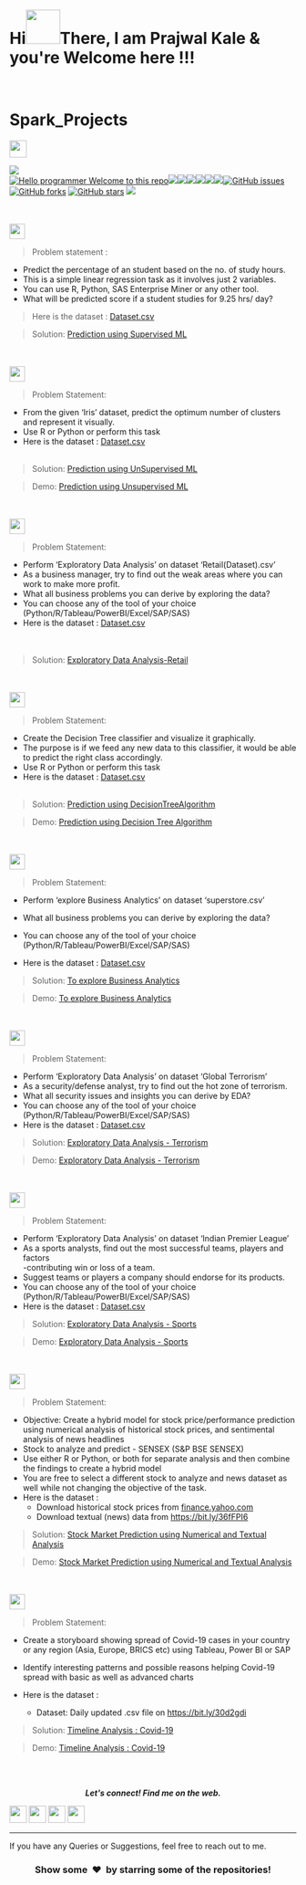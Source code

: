 <h1 align="left">Hi<img src="https://raw.githubusercontent.com/nixin72/nixin72/master/wave.gif" width="60px",height"70">There, I am Prajwal Kale & you're Welcome here !!! </h1>
<br>

# Spark_Projects

<img height="30" src="https://img.shields.io/badge/The Sparks Foundation-black.svg?&style=for-the-badge&logo=TheSparksFoundation&logoColor=blue" />

[![](https://img.shields.io/badge/Author-Prajwal-green.svg)](https://github.com/PrajwalGKale)<br>
[![Hello programmer Welcome to this repo](https://img.shields.io/badge/Hello!-Welcom_here-brightgreen.svg?style=flat&logo=github)](https://PrajwalGKale)![](https://img.shields.io/badge/Programming_Language-Python-orange.svg)![](https://img.shields.io/badge/Status-Complete-green.svg)[![](https://img.shields.io/github/License/PrajwalGKale/THE-SPARKS-FOUNDATION.svg?style=plastic)](https://github.com/PrajwalGKale/THE-SPARKS-FOUNDATION)[![](https://img.shields.io/github/languages/code-size/PrajwalGKale/THE-SPARKS-FOUNDATION.svg?style=plastic)](https://github.com/PrajwalGKale/THE-SPARKS-FOUNDATION)[![](https://img.shields.io/github/languages/top/PrajwalGKale/THE-SPARKS-FOUNDATION.svg?style=plastic)](https://github.com/PrajwalGKale/THE-SPARKS-FOUNDATION)[![](https://img.shields.io/github/Follow/PrajwalGKale.svg?style=plastic)](https://github.com/PrajwalGKale)[![GitHub issues](https://img.shields.io/github/issues/PrajwalGKale/THE-SPARKS-FOUNDATION.svg)](https://github.com/PrajwalGKale/THE-SPARKS-FOUNDATION/issues) [![GitHub forks](https://img.shields.io/github/forks/PrajwalGKale/THE-SPARKS-FOUNDATION.svg)](https://github.com/PrajwalGKale/THE-SPARKS-FOUNDATION/network) [![GitHub stars](https://img.shields.io/github/stars/PrajwalGKale/THE-SPARKS-FOUNDATION.svg)](https://github.com/PrajwalGKale/THE-SPARKS-FOUNDATION/stargazers)
[![](https://img.shields.io/badge/Followme-Github-green.svg)](https://github.com/PrajwalGKale)
<br><br><br>

<img height="27" src="https://img.shields.io/badge/Prediction using Supervised ML -Level  Beginner-green.svg?&style=for-the-badge&logo=TheSparksFoundation&logoColor=red" />
<br>

>  Problem statement : <br>
- Predict the percentage of an student based on the no. of study hours. <br>
- This is a simple linear regression task as it involves just 2 variables.<br>
- You can use R, Python, SAS Enterprise Miner or any other tool.<br>
- What will be predicted score if a student studies for 9.25 hrs/ day? <br>

> Here is the dataset :
<a href="https://github.com/PrajwalGKale/Spark_Projects/blob/main/Prediction%20using%20Supervised%20ML/student_scores%20.csv">Dataset.csv</a><br>

> Solution:
<a href="https://github.com/PrajwalGKale/Spark_Projects/blob/main/Prediction%20using%20Supervised%20ML/Task_01.ipynb"> Prediction using Supervised ML</a>

<!-- >Demo:
<a href="https://youtu.be/yPUkaPVM2EY">Prediction using Supervised ML</a> -->

<br><br>
<img height="27" src="https://img.shields.io/badge/Prediction using Unsupervised ML -Level  Beginner-green.svg?&style=for-the-badge&logo=TheSparksFoundation&logoColor=blue"/>
<br>

> Problem Statement:
- From the given ‘Iris’ dataset, predict the optimum number of clusters and
represent it visually.<br>
- Use R or Python or perform this task<br>
- Here is the dataset :
<a href="https://github.com/PrajwalGKale/THE-SPARKS-FOUNDATION/blob/master/Prediction%20using%20Unsupervised%20ML/Iris.csv">Dataset.csv</a><br><br>
> Solution:
<a href="https://github.com/PrajwalGKale/THE-SPARKS-FOUNDATION/blob/master/Prediction%20using%20Unsupervised%20ML/Unsupervised%20ML.ipynb"> Prediction using UnSupervised ML</a>

> Demo:
<a href="https://youtu.be/HV0tD0OQF5w">Prediction using Unsupervised ML</a>

<br><br>
<img height="27" src="https://img.shields.io/badge/Exploratory Data Analysis (Retail) -Level  Beginner-green.svg?&style=for-the-badge&logo=TheSparksFoundation&logoColor=blue"/>
<br>

> Problem Statement:
- Perform ‘Exploratory Data Analysis’ on dataset ‘Retail(Dataset).csv’ <br>
- As a business manager, try to find out the weak areas where you can work to
make more profit.<br>
- What all business problems you can derive by exploring the data?<br>
- You can choose any of the tool of your choice<br>
(Python/R/Tableau/PowerBI/Excel/SAP/SAS)<br>
- Here is the dataset :
<a href="https://github.com/PrajwalGKale/THE-SPARKS-FOUNDATION/blob/master/Exploratory%20Data%20Analysis%20-%20Retail/Retail(Dataset).csv">Dataset.csv</a><br><br><br>
> Solution:
<a href="https://github.com/PrajwalGKale/THE-SPARKS-FOUNDATION/blob/master/Exploratory%20Data%20Analysis%20-%20Retail/Exploratory%20Data%20Analysis%20-%20Retail.ipynb"> Exploratory Data Analysis-Retail</a>

<!-- > Demo:
<a href="https://youtu.be/tPzOUmbOKnQ">Exploratory Data Analysis-Retail</a> -->

<br><br>
<img height="27" src="https://img.shields.io/badge/Prediction using Decision Tree Algorithm -Level  Intermediate-orange.svg?&style=for-the-badge&logo=TheSparksFoundation&logoColor=blue"/>
<br>

> Problem Statement:
- Create the Decision Tree classifier and visualize it graphically.<br>
- The purpose is if we feed any new data to this classifier, it would be able to
predict the right class accordingly. <br>
- Use R or Python or perform this task<br>
- Here is the dataset :
<a href="https://github.com/PrajwalGKale/THE-SPARKS-FOUNDATION/blob/master/Prediction%20using%20Decision%20Tree%20Algorithm/Iris27%20.csv">Dataset.csv</a><br><br>
> Solution:
<a href="https://github.com/PrajwalGKale/THE-SPARKS-FOUNDATION/blob/master/Prediction%20using%20Decision%20Tree%20Algorithm/TSF%20task%234.ipynb">Prediction using DecisionTreeAlgorithm </a>

> Demo:
<a href="https://www.youtube.com/watch?v=UFl8yvJF4qk">Prediction using Decision Tree Algorithm</a>

<br><br>
<img height="27" src="https://img.shields.io/badge/To explore Business Analytics -Level  Intermediate-orange.svg?&style=for-the-badge&logo=TheSparksFoundation&logoColor=blue"/>
<br>

> Problem Statement:
- Perform ‘explore Business Analytics’ on dataset ‘superstore.csv’ <br>

- What all business problems you can derive by exploring the data?<br>
- You can choose any of the tool of your choice<br>
(Python/R/Tableau/PowerBI/Excel/SAP/SAS)<br>
- Here is the dataset :
<a href="https://github.com/PrajwalGKale/THE-SPARKS-FOUNDATION/blob/master/To%20explore%20Business%20Analytics/superstore.csv">Dataset.csv</a><br>
> Solution:
<a href="https://github.com/PrajwalGKale/THE-SPARKS-FOUNDATION/blob/master/To%20explore%20Business%20Analytics/Task-5.ipynb">To explore Business Analytics </a>

> Demo:
<a href="https://www.youtube.com/watch?v=n_asl4kNRcg">To explore Business Analytics</a>

<br><br>
<img height="27" src="https://img.shields.io/badge/Exploratory Data Analysis (Terrorism) -Level  Intermediate-orange.svg?&style=for-the-badge&logo=TheSparksFoundation&logoColor=blue"/>
<br>

> Problem Statement:
- Perform ‘Exploratory Data Analysis’ on dataset ‘Global Terrorism’ <br>
- As a security/defense analyst, try to find out the hot zone of terrorism.<br>
- What all security issues and insights you can derive by EDA?<br>
- You can choose any of the tool of your choice
(Python/R/Tableau/PowerBI/Excel/SAP/SAS)<br>
- Here is the dataset :
<a href="https://bit.ly/2TK5Xn5">Dataset.csv</a><br>
> Solution:
<a href="https://github.com/PrajwalGKale/THE-SPARKS-FOUNDATION/blob/master/Exploratory%20Data%20Analysis%20-%20Terrorism/Exploratory%20Data%20Analysis%20-%20Terrorism.ipynb">Exploratory Data Analysis - Terrorism</a>

> Demo:
<a href="https://youtu.be/a67W7Tl_g-8 ">Exploratory Data Analysis - Terrorism</a>

<br><br>
<img height="27" src="https://img.shields.io/badge/Exploratory Data Analysis (Sports) -Level  Advanced-red.svg?&style=for-the-badge&logo=TheSparksFoundation&logoColor=blue"/>
<br>

> Problem Statement:
- Perform ‘Exploratory Data Analysis’ on dataset ‘Indian Premier League’<br>
- As a sports analysts, find out the most successful teams, players and factors<br>
-contributing win or loss of a team.<br>
- Suggest teams or players a company should endorse for its products.<br>
- You can choose any of the tool of your choice
(Python/R/Tableau/PowerBI/Excel/SAP/SAS)<br>
- Here is the dataset :
<a href="https://bit.ly/34SRn3b">Dataset.csv</a><br>
> Solution:
<a href="https://github.com/PrajwalGKale/THE-SPARKS-FOUNDATION/blob/master/Exploratory%20Data%20Analysis%20-%20Sports/Exploratory%20Data%20Analysis%20-%20Sports.ipynb">Exploratory Data Analysis - Sports</a>

> Demo:
<a href="https://youtu.be/aXOHe1lsPBo">Exploratory Data Analysis - Sports</a>

<br><br>
<img height="27" src="https://img.shields.io/badge/Stock Market Prediction using Numerical and Textual Analysis -Level  Advanced-red.svg?&style=for-the-badge&logo=TheSparksFoundation&logoColor=blue"/>
<br>

> Problem Statement:
- Objective: Create a hybrid model for stock price/performance prediction
using numerical analysis of historical stock prices, and sentimental analysis of
news headlines <br>
- Stock to analyze and predict - SENSEX (S&P BSE SENSEX)<br>
- Use either R or Python, or both for separate analysis and then combine the
findings to create a hybrid model<br>
- You are free to select a different stock to analyze and news dataset as well
while not changing the objective of the task.<br>
- Here is the dataset :
  - Download historical stock prices from <a href="https://in.finance.yahoo.com/quote/%5EBSESN/history/">finance.yahoo.com</a><br>
  - Download textual (news) data from https://bit.ly/36fFPI6
</a><br>
> Solution:
<a href="https://github.com/PrajwalGKale/THE-SPARKS-FOUNDATION/blob/master/Stock%20Market%20Prediction%20using%20Numerical%20and%20Textual%20Analysis/Stock%20Market%20Prediction%20.ipynb">Stock Market Prediction using Numerical and Textual Analysis</a>

> Demo:
<a href="https://youtu.be/4aQkjzaDQIg">Stock Market Prediction using Numerical and Textual Analysis</a>

<br><br>
<img height="27" src="https://img.shields.io/badge/Timeline Analysis: COVID 19 -Level  Advanced-red.svg?&style=for-the-badge&logo=TheSparksFoundation&logoColor=blue"/>
<br>

> Problem Statement:
- Create a storyboard showing spread of Covid-19 cases in your country or any
region (Asia, Europe, BRICS etc) using Tableau, Power BI or SAP <br>

- Identify interesting patterns and possible reasons helping Covid-19 spread with
basic as well as advanced charts <br>
- Here is the dataset :

  - Dataset: Daily updated .csv file on https://bit.ly/30d2gdi <br>  
> Solution:
<a href="https://github.com/PrajwalGKale/THE-SPARKS-FOUNDATION/blob/master/Timeline%20Analysis%20%20Covid-19/COVID19.ipynb">Timeline Analysis : Covid-19 </a>

> Demo:
<a href="">Timeline Analysis : Covid-19</a>

<br><br>
<p align="center">
  <b><i>Let's connect! Find me on the web.</i></b>

[<img height="30" src = "https://img.shields.io/badge/Youtube-%23E4405F.svg?&style=for-the-badge&logo=Youtube&logoColor=white">][Youtube] 
[<img height="30" src = "https://img.shields.io/badge/gmail-c14438?&style=for-the-badge&logo=gmail&logoColor=white">][gmail] 
[<img height="30" src="https://img.shields.io/badge/linkedin-blue.svg?&style=for-the-badge&logo=linkedin&logoColor=white" />][LinkedIn]
[<img height="30" src="https://img.shields.io/badge/github-black.svg?&style=for-the-badge&logo=github&logoColor=white" />][Github]
<br />
<hr />

[youtube]: https://www.youtube.com/
[gmail]: mailto:prajwalkale71234@gmail.com
[linkedin]: https://www.linkedin.com/in/prajwal-kale-0590691a2/
[github]: https://github.com/PrajwalGKale/



  
If you have any Queries or Suggestions, feel free to reach out to me.

<h3 align="center">Show some &nbsp;❤️&nbsp; by starring some of the repositories!</h3>




